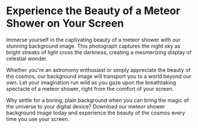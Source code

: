 <!--font:Poppins-->

# Experience the Beauty of a Meteor Shower on Your Screen

Immerse yourself in the captivating beauty of a meteor shower with our stunning background image. This photograph captures the night sky as bright streaks of light cross the darkness, creating a mesmerizing display of celestial wonder.

Whether you're an astronomy enthusiast or simply appreciate the beauty of the cosmos, our background image will transport you to a world beyond our own. Let your imagination run wild as you gaze upon the breathtaking spectacle of a meteor shower, right from the comfort of your screen.

Why settle for a boring, plain background when you can bring the magic of the universe to your digital device? Download our meteor shower background image today and experience the beauty of the cosmos every time you use your screen.

<!--

Write me markdown content of website with wallpaper:

"A photograph of a meteor shower, with bright streaks of light crossing the night sky."

The header of the page should not be copy of the text but rather a real content of the website which is using this wallpaper.


---


# Stargaze with our Meteor Shower Wallpaper

Transform your desktop or mobile screen into a stunning night sky with our meteor shower wallpaper. This captivating photograph captures the beauty of a meteor shower, with bright streaks of light crossing the dark sky.

Whether you're an astronomy enthusiast or simply love the mesmerizing beauty of the cosmos, our meteor shower wallpaper is sure to take your breath away. With its high-quality resolution and vivid colors, this wallpaper will transport you to a world beyond our own.

Download our meteor shower wallpaper today and bring the magic of the universe to your digital devices.


---


Heading should not include word "wallpaper". The website should not be about the wallpaper itself, wallpaper is just a related background, rewrite whole content.


---


# Immerse Yourself in the Wonders of the Universe

Experience the awe-inspiring beauty of a meteor shower with our captivating background image. This stunning photograph captures the night sky as bright streaks of light cross the darkness, creating a mesmerizing display of celestial wonder.

Whether you're an astronomy enthusiast or simply appreciate the beauty of the cosmos, our background image will transport you to a world beyond our own. Let your imagination run wild as you gaze upon the breathtaking spectacle of a meteor shower, right from the comfort of your digital device.

So why settle for a boring, plain background when you can immerse yourself in the wonders of the universe? Download our meteor shower background image today and let the magic of the cosmos inspire you every time you use your device.


---


Heading is too long, rewrite whole content.


---


# Bring the Magic of the Universe to Your Screen

Transform your digital device into a portal to the cosmos with our stunning meteor shower background image. This captivating photograph captures the beauty and wonder of a meteor shower, with bright streaks of light crossing the night sky.

Whether you're an astronomy enthusiast or simply appreciate the mesmerizing beauty of the universe, our background image will transport you to a world beyond our own. Let your imagination run wild as you gaze upon the breathtaking spectacle of a meteor shower, right from the comfort of your screen.

Don't settle for a plain, uninspiring background. Instead, bring the magic of the universe to your digital device with our meteor shower background image. Download it today and let the wonders of the cosmos inspire you every time you use your screen.


---


Heading is too long, rewrite whole content.


---


# Experience the Beauty of a Meteor Shower on Your Screen

Immerse yourself in the captivating beauty of a meteor shower with our stunning background image. This photograph captures the night sky as bright streaks of light cross the darkness, creating a mesmerizing display of celestial wonder.

Whether you're an astronomy enthusiast or simply appreciate the beauty of the cosmos, our background image will transport you to a world beyond our own. Let your imagination run wild as you gaze upon the breathtaking spectacle of a meteor shower, right from the comfort of your screen.

Why settle for a boring, plain background when you can bring the magic of the universe to your digital device? Download our meteor shower background image today and experience the beauty of the cosmos every time you use your screen.


---


Write me a Google font which is best fitting for the website.

Pick from the list:
- Orbitron
- Montserrat
- IBM Plex Sans
- Inter
- Lobster
- Barlow Condensed
- Poppins
- Great Vibes
- Alegreya
- Open Sans
- Futura
- Lato
- Roboto
- Raleway
- Dancing Script
- Playfair Display
- Exo 2


Write just the font name nothing else.


---


Poppins

-->
